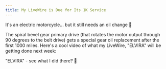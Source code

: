 ```yaml
---
title: My LiveWire is Due for Its 1K Service
---
```


It's an electric motorcycle... but it still needs an oil change 🙂



The spiral bevel gear primary drive (that rotates the motor output through 90 degrees to the belt drive) gets a special gear oil replacement after the first 1000 miles. Here's a cool video of what my LiveWire, "ELVIRA" will be getting done next week:









"ELVIRA" - see what I did there? 🙂
